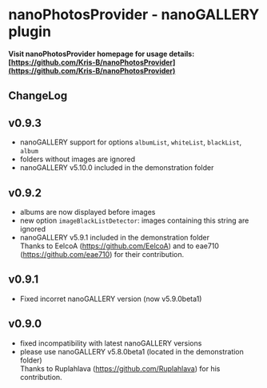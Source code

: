 nanoPhotosProvider - nanoGALLERY plugin
===========

**Visit nanoPhotosProvider homepage for usage details: [https://github.com/Kris-B/nanoPhotosProvider](https://github.com/Kris-B/nanoPhotosProvider)**


ChangeLog 
------

v0.9.3
------

- nanoGALLERY support for options `albumList`, `whiteList`, `blackList`, `album`  
- folders without images are ignored  
- nanoGALLERY v5.10.0 included in the demonstration folder    


v0.9.2
------

- albums are now displayed before images  
- new option `imageBlackListDetector`: images containing this string are ignored  
- nanoGALLERY v5.9.1 included in the demonstration folder  
Thanks to EelcoA (https://github.com/EelcoA) and to eae710 (https://github.com/eae710) for their contribution.

v0.9.1
------

- Fixed incorret nanoGALLERY version (now v5.9.0beta1)

v0.9.0
------
- fixed incompatibility with latest nanoGALLERY versions  
- please use nanoGALLERY v5.8.0beta1 (located in the demonstration folder)  
Thanks to Ruplahlava (https://github.com/Ruplahlava) for his contribution.